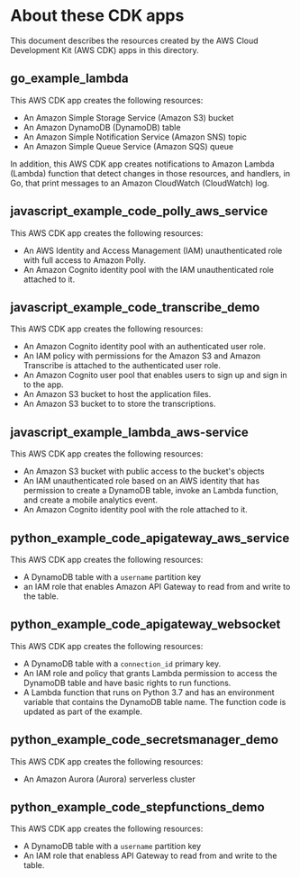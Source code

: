 # About these CDK apps

This document describes the resources created by the
AWS Cloud Development Kit (AWS CDK)
apps in this directory.

## go_example_lambda

This AWS CDK app creates the following resources:

- An Amazon Simple Storage Service (Amazon S3) bucket
- An Amazon DynamoDB (DynamoDB) table
- An Amazon Simple Notification Service (Amazon SNS) topic
- An Amazon Simple Queue Service (Amazon SQS) queue

In addition, this AWS CDK app creates notifications to
Amazon Lambda (Lambda) function that detect changes in those resources,
and handlers, in Go, that print messages to an Amazon CloudWatch (CloudWatch) log.

## javascript_example_code_polly_aws_service

This AWS CDK app creates the following resources:

- An AWS Identity and Access Management (IAM) unauthenticated role with full
  access to Amazon Polly. 
- An Amazon Cognito identity pool with the IAM unauthenticated role attached to
  it.

## javascript_example_code_transcribe_demo

This AWS CDK app creates the following resources:

- An Amazon Cognito identity pool with an authenticated user role.
- An IAM policy with permissions for the Amazon S3 and Amazon Transcribe is
  attached to the authenticated user role.
- An Amazon Cognito user pool that enables users to sign up and sign in to the
  app.
- An Amazon S3 bucket to host the application files.
- An Amazon S3 bucket to to store the transcriptions.

## javascript_example_lambda_aws-service

This AWS CDK app creates the following resources:

- An Amazon S3 bucket with public access to the bucket's objects
- An IAM unauthenticated role based on an AWS identity
  that has permission to create a DynamoDB table, invoke an Lambda
  function,
  and create a mobile analytics event. 
- An Amazon Cognito identity pool with the role attached to it. 

## python_example_code_apigateway_aws_service

This AWS CDK app creates the following resources:

- A DynamoDB table with a
  `username` partition key
- an IAM role
  that enables Amazon API Gateway to read from and write to the table.

## python_example_code_apigateway_websocket

This AWS CDK app creates the following resources:

- A DynamoDB table with a `connection_id` primary key.
- An IAM role and policy that grants
  Lambda permission to access the DynamoDB table and have basic rights to
  run functions.
- A Lambda function that runs on Python 3.7 and has an environment variable
  that contains the DynamoDB table name. The function code is updated as part
  of the example.

## python_example_code_secretsmanager_demo

This AWS CDK app creates the following resources:

- An Amazon Aurora (Aurora) serverless cluster

## python_example_code_stepfunctions_demo

This AWS CDK app creates the following resources:

- A DynamoDB table with a
  `username` partition key
- An IAM role
  that enabless API Gateway to read from and write to the table.
